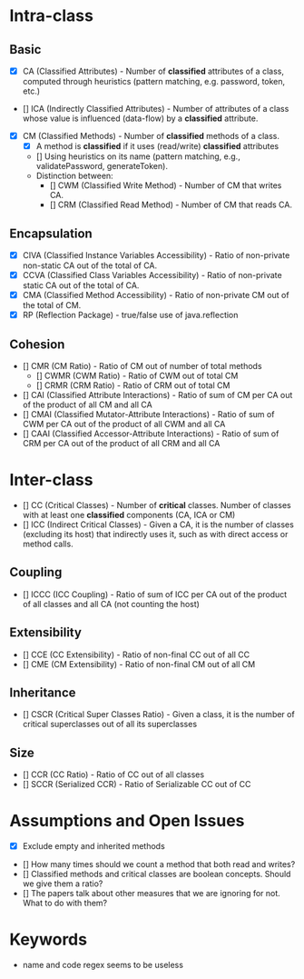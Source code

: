 # Intra-class

## Basic
- [x] CA (Classified Attributes) - Number of **classified** attributes of a class, computed through heuristics (pattern matching, e.g. password, token, etc.)
- [] ICA (Indirectly Classified Attributes) - Number of attributes of a class whose value is influenced (data-flow) by a **classified** attribute.
- [x] CM (Classified Methods) - Number of **classified** methods of a class.
  - [x] A method is **classified** if it uses (read/write) **classified** attributes 
  - [] Using heuristics on its name (pattern matching, e.g., validatePassword, generateToken).
  - Distinction between: 
    - [] CWM (Classified Write Method) - Number of CM that writes CA.
    - [] CRM (Classified Read Method) - Number of CM that reads CA.

## Encapsulation
- [x] CIVA (Classified Instance Variables Accessibility) - Ratio of non-private non-static CA out of the total of CA.
- [x] CCVA (Classified Class Variables Accessibility) - Ratio of non-private static CA out of the total of CA.
- [x] CMA (Classified Method Accessibility) - Ratio of non-private CM out of the total of CM.
- [x] RP (Reflection Package) - true/false use of java.reflection

## Cohesion
- [] CMR (CM Ratio) - Ratio of CM out of number of total methods
  - [] CWMR (CWM Ratio) - Ratio of CWM out of total CM
  - [] CRMR (CRM Ratio) - Ratio of CRM out of total CM
- [] CAI (Classified Attribute Interactions) - Ratio of sum of CM per CA out of the product of all CM and all CA
- [] CMAI (Classified Mutator-Attribute Interactions) - Ratio of sum of CWM per CA out of the product of all CWM and all CA
- [] CAAI (Classified Accessor-Attribute Interactions) - Ratio of sum of CRM per CA out of the product of all CRM and all CA

# Inter-class
- [] CC (Critical Classes) - Number of **critical** classes. Number of classes with at least one **classified** components (CA, ICA or CM)
- [] ICC (Indirect Critical Classes) - Given a CA, it is the number of classes (excluding its host) that indirectly uses it, such as with direct access or method calls.

## Coupling
- [] ICCC (ICC Coupling) - Ratio of sum of ICC per CA out of the product of all classes and all CA (not counting the host)

## Extensibility
- [] CCE (CC Extensibility) - Ratio of non-final CC out of all CC
- [] CME (CM Extensibility) - Ratio of non-final CM out of all CM

## Inheritance
- [] CSCR (Critical Super Classes Ratio) - Given a class, it is the number of critical superclasses out of all its superclasses

## Size
- [] CCR (CC Ratio) - Ratio of CC out of all classes
- [] SCCR (Serialized CCR) - Ratio of Serializable CC out of CC

# Assumptions and Open Issues
- [x] Exclude empty and inherited methods
- [] How many times should we count a method that both read and writes?
- [] Classified methods and critical classes are boolean concepts. Should we give them a ratio?
- [] The papers talk about other measures that we are ignoring for not. What to do with them?

# Keywords
- name and code regex seems to be useless